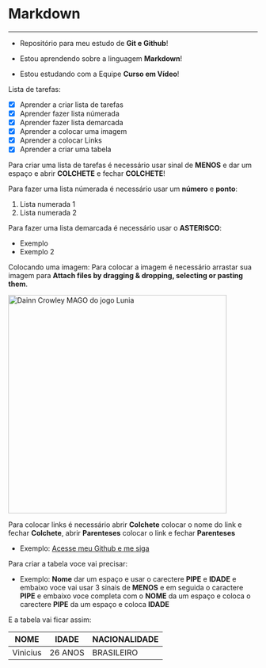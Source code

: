 # Markdown
***
* Repositório para meu estudo de **Git e Github**!

* Estou aprendendo sobre a linguagem **Markdown**!

* Estou estudando com a Equipe **Curso em Vídeo**!

Lista de tarefas:
- [x] Aprender a criar lista de tarefas
- [x] Aprender fazer lista númerada
- [x] Aprender fazer lista demarcada
- [x] Aprender a colocar uma imagem
- [x] Aprender a colocar Links
- [x] Aprender a criar uma tabela

Para criar uma lista de tarefas é necessário usar sinal de **MENOS** e dar um espaço e abrir **COLCHETE** e fechar **COLCHETE**!

Para fazer uma lista númerada é necessário usar um **número** e **ponto**:
1. Lista numerada 1
2. Lista numerada 2

Para fazer uma lista demarcada é necessário usar o **ASTERISCO**:
* Exemplo
* Exemplo 2

Colocando uma imagem: Para colocar a imagem é necessário arrastar sua imagem para **Attach files by dragging & dropping, selecting or pasting them**.

<img width="441" alt="Dainn Crowley MAGO do jogo Lunia" src="https://github.com/user-attachments/assets/740ba593-f1c3-452e-8722-1f3598e0a125" />

Para colocar links é necessário abrir **Colchete** colocar o nome do link e fechar **Colchete**, abrir **Parenteses** colocar o link e fechar **Parenteses**

* Exemplo: [Acesse meu Github e me siga](https://github.com/ViniciusL00)


Para criar a tabela voce vai precisar:
* Exemplo: **Nome** dar um espaço e usar o carectere **PIPE** e **IDADE** e embaixo voce vai usar 3 sinais de **MENOS** e em seguida o caractere **PIPE** e embaixo voce completa com
o **NOME** da um espaço e coloca o carectere **PIPE** da um espaço e coloca **IDADE**

E a tabela vai ficar assim:

NOME | IDADE | NACIONALIDADE
---|---|---
Vinicius | 26 ANOS | BRASILEIRO
